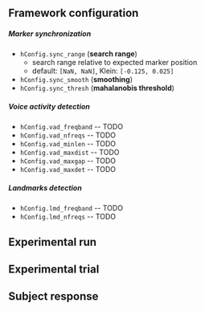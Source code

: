 Framework configuration
-----------------------

##### Marker synchronization

- `hConfig.sync_range` (**search range**)
	- search range relative to expected marker position
	- default: `[NaN, NaN]`, Klein: `[-0.125, 0.025]`
- `hConfig.sync_smooth` (**smoothing**)
- `hConfig.sync_thresh` (**mahalanobis threshold**)

##### Voice activity detection

- `hConfig.vad_freqband` -- TODO
- `hConfig.vad_nfreqs` -- TODO
- `hConfig.vad_minlen` -- TODO
- `hConfig.vad_maxdist` -- TODO
- `hConfig.vad_maxgap` -- TODO
- `hConfig.vad_maxdet` -- TODO

##### Landmarks detection

- `hConfig.lmd_freqband` -- TODO
- `hConfig.lmd_nfreqs` -- TODO

Experimental run
----------------

Experimental trial
------------------

Subject response
----------------


